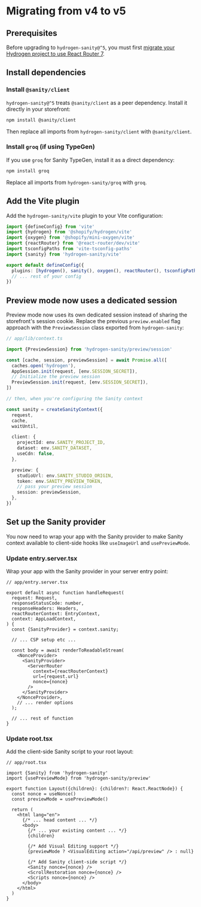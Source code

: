 # Migrating from v4 to v5

## Prerequisites

Before upgrading to `hydrogen-sanity@^5`, you must first [migrate your Hydrogen project to use React Router 7](https://hydrogen.shopify.dev/update/may-2025).

## Install dependencies

### Install `@sanity/client`

`hydrogen-sanity@^5` treats `@sanity/client` as a peer dependency. Install it directly in your storefront:

```sh
npm install @sanity/client
```

Then replace all imports from `hydrogen-sanity/client` with `@sanity/client`.

### Install `groq` (if using TypeGen)

If you use `groq` for Sanity TypeGen, install it as a direct dependency:

```sh
npm install groq
```

Replace all imports from `hydrogen-sanity/groq` with `groq`.

## Add the Vite plugin

Add the `hydrogen-sanity/vite` plugin to your Vite configuration:

```ts
import {defineConfig} from 'vite'
import {hydrogen} from '@shopify/hydrogen/vite'
import {oxygen} from '@shopify/mini-oxygen/vite'
import {reactRouter} from '@react-router/dev/vite'
import tsconfigPaths from 'vite-tsconfig-paths'
import {sanity} from 'hydrogen-sanity/vite'

export default defineConfig({
  plugins: [hydrogen(), sanity(), oxygen(), reactRouter(), tsconfigPaths()],
  // ... rest of your config
})
```

## Preview mode now uses a dedicated session

Preview mode now uses its own dedicated session instead of sharing the storefront's session cookie. Replace the previous `preview.enabled` flag approach with the `PreviewSession` class exported from `hydrogen-sanity`:

```ts
// app/lib/context.ts

import {PreviewSession} from 'hydrogen-sanity/preview/session'

const [cache, session, previewSession] = await Promise.all([
  caches.open('hydrogen'),
  AppSession.init(request, [env.SESSION_SECRET]),
  // Initialize the preview session
  PreviewSession.init(request, [env.SESSION_SECRET]),
])

// then, when you're configuring the Sanity context

const sanity = createSanityContext({
  request,
  cache,
  waitUntil,

  client: {
    projectId: env.SANITY_PROJECT_ID,
    dataset: env.SANITY_DATASET,
    useCdn: false,
  },

  preview: {
    studioUrl: env.SANITY_STUDIO_ORIGIN,
    token: env.SANITY_PREVIEW_TOKEN,
    // pass your preview session
    session: previewSession,
  },
})
```

## Set up the Sanity provider

You now need to wrap your app with the Sanity provider to make Sanity context available to client-side hooks like `useImageUrl` and `usePreviewMode`.

### Update entry.server.tsx

Wrap your app with the Sanity provider in your server entry point:

```tsx
// app/entry.server.tsx

export default async function handleRequest(
  request: Request,
  responseStatusCode: number,
  responseHeaders: Headers,
  reactRouterContext: EntryContext,
  context: AppLoadContext,
) {
  const {SanityProvider} = context.sanity;

  // ... CSP setup etc ...

  const body = await renderToReadableStream(
    <NonceProvider>
      <SanityProvider>
        <ServerRouter
          context={reactRouterContext}
          url={request.url}
          nonce={nonce}
        />
      </SanityProvider>
    </NonceProvider>,
    // ... render options
  );

  // ... rest of function
}
```

### Update root.tsx

Add the client-side Sanity script to your root layout:

```tsx
// app/root.tsx

import {Sanity} from 'hydrogen-sanity'
import {usePreviewMode} from 'hydrogen-sanity/preview'

export function Layout({children}: {children?: React.ReactNode}) {
  const nonce = useNonce()
  const previewMode = usePreviewMode()
  
  return (
    <html lang="en">
      {/* ... head content ... */}
      <body>
        {/* ... your existing content ... */}
        {children}
        
        {/* Add Visual Editing support */}
        {previewMode ? <VisualEditing action="/api/preview" /> : null}
        
        {/* Add Sanity client-side script */}
        <Sanity nonce={nonce} />
        <ScrollRestoration nonce={nonce} />
        <Scripts nonce={nonce} />
      </body>
    </html>
  )
}
```
